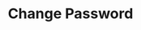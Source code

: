 ---
title: Change Password
excerpt: Changes password of account.
api:
  file: market.json
  operationId: accountsManaging.changePassword
hidden: false
---